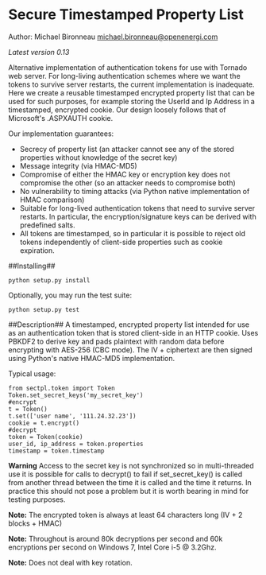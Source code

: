 # Secure Timestamped Property List #

Author: Michael Bironneau <michael.bironneau@openenergi.com>

*Latest version 0.13*

Alternative implementation of authentication tokens for use with Tornado web server. For long-living authentication schemes where we want the tokens to survive server restarts, the current implementation is inadequate. Here we create a reusable timestamped encrypted property list that can be used for such purposes, for example storing the UserId and Ip Address in a timestamped, encrypted cookie. Our design loosely follows that of Microsoft's .ASPXAUTH cookie.

Our implementation guarantees:

* Secrecy of property list (an attacker cannot see any of the stored properties without knowledge of the secret key)
* Message integrity (via HMAC-MD5)
* Compromise of either the HMAC key or encryption key does not compromise the other (so an attacker needs to compromise both)
* No vulnerability to timing attacks (via Python native implementation of HMAC comparison)
* Suitable for long-lived authentication tokens that need to survive server restarts. In particular, the encryption/signature keys can be derived with predefined salts.
* All tokens are timestamped, so in particular it is possible to reject old tokens independently of client-side properties such as cookie expiration. 

##Installing##

    python setup.py install

Optionally, you may run the test suite:

    python setup.py test

##Description##
A timestamped, encrypted property list intended for use as an authentication token that is stored client-side in an HTTP cookie. Uses PBKDF2 to derive key and pads plaintext with random data before encrypting with AES-256 (CBC mode). The IV + ciphertext are then signed using Python's native HMAC-MD5 implementation.

Typical usage:

    from sectpl.token import Token
	Token.set_secret_keys('my_secret_key')
	#encrypt
	t = Token()
	t.set(['user name', '111.24.32.23'])
	cookie = t.encrypt()
	#decrypt
	token = Token(cookie)
	user_id, ip_address = token.properties
	timestamp = token.timestamp


**Warning** Access to the secret key is not synchronized so in multi-threaded use it is possible for calls to decrypt() to fail if set_secret_key() is called from another thread between the time it is called and the time it returns. In practice this should not pose a problem but it is worth bearing in mind for testing purposes.

**Note:** The encrypted token is always at least 64 characters long (IV + 2 blocks + HMAC)

**Note:** Throughout is around 80k decryptions per second and 60k encryptions per second on Windows 7, Intel Core i-5 @ 3.2Ghz.

**Note:** Does not deal with key rotation.